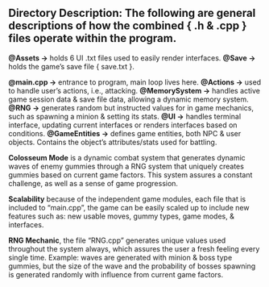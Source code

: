**Directory Description:**
The following are general descriptions of how the combined { .h & .cpp } files operate within the program.
--------------------------------------------------------------------------

**@Assets ->** holds 6 UI .txt files used to easily render interfaces.
**@Save ->** holds the game’s save file { save.txt }.

**@main.cpp ->** entrance to program, main loop lives here.
**@Actions ->** used to handle user’s actions, i.e., attacking.
**@MemorySystem ->** handles active game session data & save file data, allowing a dynamic memory system.
**@RNG ->** generates random but instructed values for in game mechanics, such as spawning a minion & setting its stats.
**@UI ->** handles terminal interface, updating current interfaces or renders interfaces based on conditions.
**@GameEntities ->** defines game entities, both NPC & user objects. Contains the object’s attributes/stats used for battling.


**Colosseum Mode** is a dynamic combat system that generates dynamic waves of enemy gummies through a RNG system that uniquely creates gummies based on current game factors. This system assures a constant challenge, as well as a sense of game progression.

**Scalability** because of the independent game modules, each file that is included to “main.cpp”, the game can be easily scaled up to include new features such as: new usable moves, gummy types, game modes, & interfaces.

**RNG Mechanic**, the file “RNG.cpp” generates unique values used throughout the system always, which assures the user a fresh feeling every single time.
Example: waves are generated with minion & boss type gummies, but the size of the wave and the probability of bosses spawning is generated randomly with influence from current game factors.
